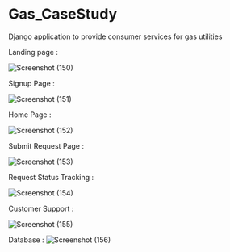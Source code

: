 # Gas_CaseStudy
Django application to provide consumer services for gas utilities

Landing page : 

![Screenshot (150)](https://github.com/ttk4001/Gas_CaseStudy/assets/115856620/cfb8d495-1d30-4f72-959b-4811f501bdbd)

 Signup Page :
 
![Screenshot (151)](https://github.com/ttk4001/Gas_CaseStudy/assets/115856620/b09ab5e5-62f1-45bf-8591-10d3ccfa1e88)

Home Page :

![Screenshot (152)](https://github.com/ttk4001/Gas_CaseStudy/assets/115856620/8359514f-80d5-4314-b2b6-0ac7b422296f)

Submit Request Page :

![Screenshot (153)](https://github.com/ttk4001/Gas_CaseStudy/assets/115856620/3aa07dea-4a11-4dd1-8ebc-9b815b45194a)

Request Status Tracking :

![Screenshot (154)](https://github.com/ttk4001/Gas_CaseStudy/assets/115856620/ca512eaa-6a2c-451e-95be-6aaaea834bf4)

Customer Support :

![Screenshot (155)](https://github.com/ttk4001/Gas_CaseStudy/assets/115856620/b57b60b7-9bbb-4ed8-a1f1-dcb9adb6564b)

Database :
![Screenshot (156)](https://github.com/ttk4001/Gas_CaseStudy/assets/115856620/4416930a-701c-4b15-ab3b-33e6935895fd)








